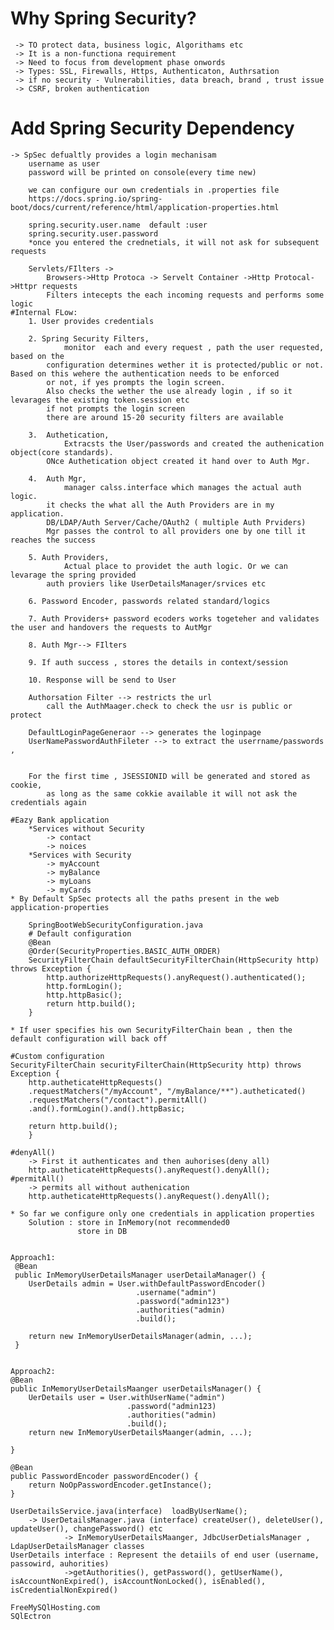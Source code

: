 # Why Spring Security?
	 -> TO protect data, business logic, Algorithams etc
	 -> It is a non-functiona requirement 
	 -> Need to focus from development phase onwords
	 -> Types: SSL, Firewalls, Https, Authenticaton, Authrsation
	 -> if no security - Vulnerabilities, data breach, brand , trust issue
	 -> CSRF, broken authentication

# Add Spring Security Dependency
	-> SpSec defualtly provides a login mechanisam
		username as user
		password will be printed on console(every time new)
		
		we can configure our own credentials in .properties file
		https://docs.spring.io/spring-boot/docs/current/reference/html/application-properties.html
		
		spring.security.user.name  default :user
		spring.security.user.password
		*once you entered the crednetials, it will not ask for subsequent requests
		
		Servlets/FIlters -> 
			Browsers->Http Protoca -> Servelt Container ->Http Protocal->Httpr requests
			Filters intecepts the each incoming requests and performs some logic
	#Internal FLow:
		1. User provides credentials
		
		2. Spring Security Filters, 
				monitor  each and every request , path the user requested, based on the
			configuration determines wether it is protected/public or not. Based on this wehere the authentication needs to be enforced
			or not, if yes prompts the login screen.
			Also checks the wether the use already login , if so it levarages the existing token.session etc
			if not prompts the login screen			
			there are around 15-20 security filters are available
		
		3.  Authetication, 
				Extracsts the User/passwords and created the authenication object(core standards).
			ONce Authetication object created it hand over to Auth Mgr.	
		
		4. 	Auth Mgr, 
				manager calss.interface which manages the actual auth logic.
			it checks the what all the Auth Providers are in my application.
			DB/LDAP/Auth Server/Cache/OAuth2 ( multiple Auth Prviders)
			Mgr passes the control to all providers one by one till it reaches the success
			
		5. Auth Providers,
				Actual place to providet the auth logic. Or we can levarage the spring provided 
			auth proviers like UserDetailsManager/srvices etc
		
		6. Password Encoder, passwords related standard/logics 
		 
		7. Auth Providers+ password ecoders works togeteher and validates the user and handovers the requests to AutMgr
		
		8. Auth Mgr--> FIlters
		
		9. If auth success , stores the details in context/session
		
		10. Response will be send to User
		
		Authorsation Filter --> restricts the url
			call the AuthMaager.check to check the usr is public or protect
			
		DefaultLoginPageGeneraor --> generates the loginpage
		UserNamePasswordAuthFileter --> to extract the userrname/passwords , 
		
			
		For the first time , JSESSIONID will be generated and stored as cookie,
			as long as the same cokkie available it will not ask the credentials again
			
	#Eazy Bank application
		*Services without Security
			-> contact
			-> noices
		*Services with Security
			-> myAccount
			-> myBalance
			-> myLoans
			-> myCards
	* By Default SpSec protects all the paths present in the web application-properties
	
		SpringBootWebSecurityConfiguration.java
		# Default configuration
		@Bean
		@Order(SecurityProperties.BASIC_AUTH_ORDER)
		SecurityFilterChain defaultSecurityFilterChain(HttpSecurity http) throws Exception {
			http.authorizeHttpRequests().anyRequest().authenticated();
			http.formLogin();
			http.httpBasic();
			return http.build();
		}
		
	* If user specifies his own SecurityFilterChain bean , then the default configuration will back off
	
	#Custom configuration
	SecurityFilterChain securityFilterChain(HttpSecurity http) throws Exception {
		http.autheticateHttpRequests()
		.requestMatchers("/myAccount", "/myBalance/**").autheticated()
		.requestMatchers("/contact").permitAll()
		.and().formLogin().and().httpBasic;
		
		return http.build();
		}
		
	#denyAll()
		-> First it authenticates and then auhorises(deny all)
		http.autheticateHttpRequests().anyRequest().denyAll();
	#permitAll()
		-> permits all without authenication
		http.autheticateHttpRequests().anyRequest().denyAll();
		
	* So far we configure only one credentials in application properties
		Solution : store in InMemory(not recommended0 
				   store in DB
	
		
	Approach1:
	 @Bean
	 public InMemoryUserDetailsManager userDetailaManager() {
		UserDetails admin = User.withDefaultPasswordEncoder()
								.username("admin")
								.password("admin123")
								.authorities("admin)
								.build();
								
		return new InMemoryUserDetailsManager(admin, ...);
	 }
		
		
	Approach2:
	@Bean
	public InMemoryUserDetailsMaanger userDetailsManager() {
		UerDetails user = User.withUserName("admin")
							  .password("admin123)
							  .authorities("admin)
							  .build();
		return new InMemoryUserDetailsMaanger(admin, ...);
		
	}
		
	@Bean
	public PasswordEncoder passwordEncoder() {
		return NoOpPasswordEncoder.getInstance();
	}
		
	UserDetailsService.java(interface)  loadByUserName();
		-> UserDetailsManager.java (interface) createUser(), deleteUser(), updateUser(), changePassword() etc
				-> InMemoryUserDetailsMaanger, JdbcUserDetialsManager , LdapUserDetailsManager classes
	UserDetails interface : Represent the detaiils of end user (username, passowird, auhorities)
				->getAuthorities(), getPassword(), getUserName(), isAccountNonExpired(), isAccountNonLocked(), isEnabled(), isCredentialNonExpired()
	
	FreeMySQlHosting.com
	SQlEctron
		
		
		